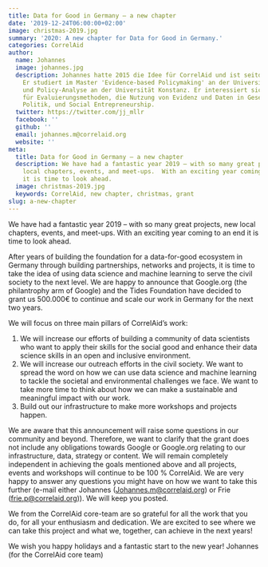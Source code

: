 ```yaml
---
title: Data for Good in Germany – a new chapter
date: '2019-12-24T06:00:00+02:00'
image: christmas-2019.jpg
summary: '2020: A new chapter for Data for Good in Germany.'
categories: CorrelAid
author:
  name: Johannes
  image: johannes.jpg
  description: Johannes hatte 2015 die Idee für CorrelAid und ist seitdem unser Vorstandsvorsitzender.
    Er studiert im Master 'Evidence-based Policymaking' an der University of Oxford
    und Policy-Analyse an der Universität Konstanz. Er interessiert sich vor allem
    für Evaluierungsmethoden, die Nutzung von Evidenz und Daten in Gesellschaft und
    Politik, und Social Entrepreneurship.
  twitter: https://twitter.com/jj_mllr
  facebook: ''
  github: ''
  email: johannes.m@correlaid.org
  website: ''
meta:
  title: Data for Good in Germany – a new chapter
  description: We have had a fantastic year 2019 – with so many great projects, new
    local chapters, events, and meet-ups.  With an exciting year coming to an end
    it is time to look ahead.
  image: christmas-2019.jpg
  keywords: CorrelAid, new chapter, christmas, grant
slug: a-new-chapter
---
```


We have had a fantastic year 2019 – with so many great projects, new local chapters, events, and meet-ups. With an exciting year coming to an end it is time to look ahead.

After years of building the foundation for a data-for-good ecosystem in Germany through building partnerships, networks and projects, it is time to take the idea of using data science and machine learning to serve the civil society to the next level.
We are happy to announce that Google.org (the philantrophy arm of Google) and the Tides Foundation have decided to grant us 500.000€ to
continue and scale our work in Germany for the next two years.

We will focus on three main pillars of CorrelAid’s work:

1. We will increase our efforts of building a community of data scientists who want to apply their skills for the social good and enhance their data science skills in an open and inclusive environment.
2. We will increase our outreach efforts in the civil society. We want to spread the word on how we can use data science and machine learning to tackle the societal and environmental challenges we face. We want to take more time to think about how we can make a sustainable and meaningful impact with our work.
3. Build out our infrastructure to make more workshops and projects happen.

We are aware that this announcement will raise some questions in our community and beyond. Therefore, we want to clarify that the grant does not include any obligations towards Google or Google.org relating to our infrastructure, data, strategy or content. We will remain completely independent in achieving the goals mentioned above and all projects, events and workshops will continue to be 100 % CorrelAid.
We are very happy to answer any questions you might have on how we want to take this further (e-mail either Johannes (Johannes.m@correlaid.org) or Frie (frie.p@correlaid.org)). We will keep you posted.

We from the CorrelAid core-team are so grateful for all the work that you do, for all your enthusiasm and dedication. We are excited to see where we can take this project and what we, together, can achieve in the next years!

We wish you happy holidays and a fantastic start to the new year!
Johannes (for the CorrelAid core team)

